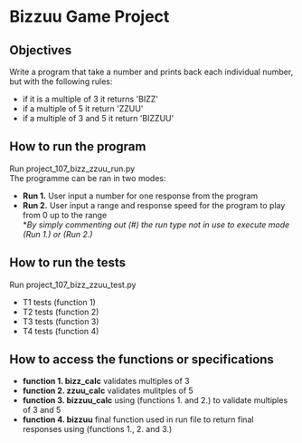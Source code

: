 # Bizzuu Game Project
## Objectives
Write a program that take a number and prints back each individual number, but with the following rules:
- if it is a multiple of 3 it returns 'BIZZ'
- if a multiple of 5 it return 'ZZUU'
- if a multiple of 3 and 5 it return 'BIZZUU'

## How to run the program
Run project_107_bizz_zzuu_run.py <br/>
The programme can be ran in two modes:
- **Run 1.** User input a number for one response from the program
- **Run 2.** User input a range and response speed for the program to play from 0 up to the range <br/>
    **By simply commenting out (#) the run type not in use to execute mode (Run 1.) or (Run 2.)*

## How to run the tests
Run project_107_bizz_zzuu_test.py
- T1 tests (function 1)
- T2 tests (function 2)
- T3 tests (function 3)
- T4 tests (function 4)

## How to access the functions or specifications
- **function 1. bizz_calc** validates multiples of 3
- **function 2. zzuu_calc** validates mulitples of 5
- **function 3. bizzuu_calc** using (functions 1. and 2.) to validate multiples of 3 and 5
- **function 4. bizzuu** final function used in run file to return final responses using (functions 1., 2. and 3.)
